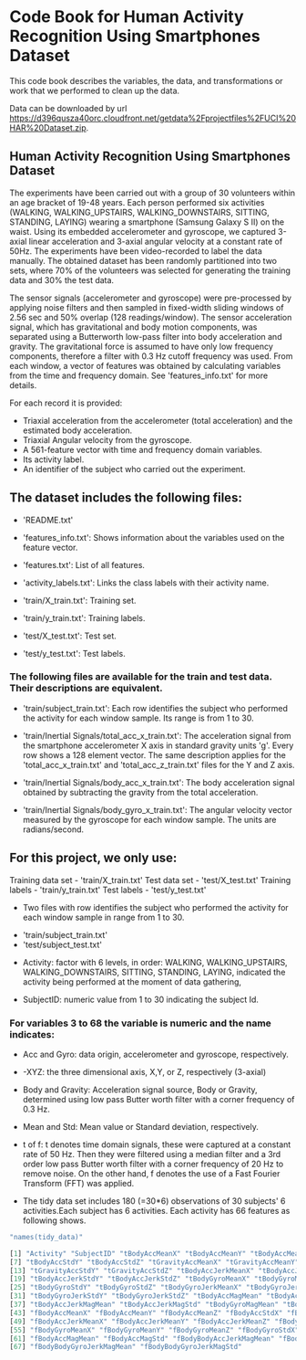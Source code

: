 # Code Book for Human Activity Recognition Using Smartphones Dataset

This code book describes the variables, the data, and  transformations or work that we performed to clean up the data. 

Data can be downloaded by url https://d396qusza40orc.cloudfront.net/getdata%2Fprojectfiles%2FUCI%20HAR%20Dataset.zip.

## Human Activity Recognition Using Smartphones Dataset

The experiments have been carried out with a group of 30 volunteers within an age bracket of 19-48 years. Each person performed six activities (WALKING, WALKING_UPSTAIRS, WALKING_DOWNSTAIRS, SITTING, STANDING, LAYING) wearing a smartphone (Samsung Galaxy S II) on the waist. Using its embedded accelerometer and gyroscope, we captured 3-axial linear acceleration and 3-axial angular velocity at a constant rate of 50Hz. The experiments have been video-recorded to label the data manually. The obtained dataset has been randomly partitioned into two sets, where 70% of the volunteers was selected for generating the training data and 30% the test data. 

The sensor signals (accelerometer and gyroscope) were pre-processed by applying noise filters and then sampled in fixed-width sliding windows of 2.56 sec and 50% overlap (128 readings/window). The sensor acceleration signal, which has gravitational and body motion components, was separated using a Butterworth low-pass filter into body acceleration and gravity. The gravitational force is assumed to have only low frequency components, therefore a filter with 0.3 Hz cutoff frequency was used. From each window, a vector of features was obtained by calculating variables from the time and frequency domain. See 'features_info.txt' for more details. 

For each record it is provided:


- Triaxial acceleration from the accelerometer (total acceleration) and the estimated body acceleration.
- Triaxial Angular velocity from the gyroscope. 
- A 561-feature vector with time and frequency domain variables. 
- Its activity label. 
- An identifier of the subject who carried out the experiment.


## The dataset includes the following files:


- 'README.txt'

- 'features_info.txt': Shows information about the variables used on the feature vector.

- 'features.txt': List of all features.

- 'activity_labels.txt': Links the class labels with their activity name.

- 'train/X_train.txt': Training set.

- 'train/y_train.txt': Training labels.

- 'test/X_test.txt': Test set.

- 'test/y_test.txt': Test labels.

### The following files are available for the train and test data. Their descriptions are equivalent. 

- 'train/subject_train.txt': Each row identifies the subject who performed the activity for each window sample. Its range is from 1 to 30. 

- 'train/Inertial Signals/total_acc_x_train.txt': The acceleration signal from the smartphone accelerometer X axis in standard gravity units 'g'. Every row shows a 128 element vector. The same description applies for the 'total_acc_x_train.txt' and 'total_acc_z_train.txt' files for the Y and Z axis. 

- 'train/Inertial Signals/body_acc_x_train.txt': The body acceleration signal obtained by subtracting the gravity from the total acceleration. 

- 'train/Inertial Signals/body_gyro_x_train.txt': The angular velocity vector measured by the gyroscope for each window sample. The units are radians/second. 

## For this project, we only use:

Training data set - 'train/X_train.txt'
Test data set - 'test/X_test.txt'
Training labels - 'train/y_train.txt'
Test labels - 'test/y_test.txt'

* Two files with row identifies the subject who performed the activity for each window sample in range from 1 to 30. 
- 'train/subject_train.txt'
- 'test/subject_test.txt'

* Activity: factor with 6 levels, in order: WALKING, WALKING_UPSTAIRS, WALKING_DOWNSTAIRS, SITTING, STANDING, LAYING, indicated the activity being performed at the moment of data gathering,

* SubjectID: numeric value from 1 to 30 indicating the subject Id.

### For variables 3 to 68 the variable is numeric and the name indicates:

* Acc and Gyro: data origin, accelerometer and gyroscope, respectively.
* -XYZ: the three dimensional axis, X,Y, or Z, respectively (3-axial)
* Body and Gravity: Acceleration signal source, Body or Gravity, determined using low pass Butter worth filter with a corner frequency of 0.3 Hz.
* Mean and Std: Mean value or Standard deviation, respectively.
* t of f: t denotes time domain signals, these were captured at a constant rate of 50 Hz. Then they were filtered using a median filter and a 3rd order low pass Butter worth filter with a corner frequency of 20 Hz to remove noise. On the other hand, f denotes the use of a Fast Fourier Transform (FFT) was applied.

* The tidy data set includes 180 (=30*6) observations of 30 subjects' 6 activities.Each subject has 6 activities. Each activity has 66 features as following shows.

```r
"names(tidy_data)" 

[1] "Activity" "SubjectID" "tBodyAccMeanX" "tBodyAccMeanY" "tBodyAccMeanZ" "tBodyAccStdX"
[7] "tBodyAccStdY" "tBodyAccStdZ" "tGravityAccMeanX" "tGravityAccMeanY" "tGravityAccMeanZ" "tGravityAccStdX"
[13] "tGravityAccStdY" "tGravityAccStdZ" "tBodyAccJerkMeanX" "tBodyAccJerkMeanY" "tBodyAccJerkMeanZ" "tBodyAccJerkStdX"
[19] "tBodyAccJerkStdY" "tBodyAccJerkStdZ" "tBodyGyroMeanX" "tBodyGyroMeanY" "tBodyGyroMeanZ" "tBodyGyroStdX"
[25] "tBodyGyroStdY" "tBodyGyroStdZ" "tBodyGyroJerkMeanX" "tBodyGyroJerkMeanY" "tBodyGyroJerkMeanZ" "tBodyGyroJerkStdX"
[31] "tBodyGyroJerkStdY" "tBodyGyroJerkStdZ" "tBodyAccMagMean" "tBodyAccMagStd" "tGravityAccMagMean" "tGravityAccMagStd"
[37] "tBodyAccJerkMagMean" "tBodyAccJerkMagStd" "tBodyGyroMagMean" "tBodyGyroMagStd" "tBodyGyroJerkMagMean" "tBodyGyroJerkMagStd"
[43] "fBodyAccMeanX" "fBodyAccMeanY" "fBodyAccMeanZ" "fBodyAccStdX" "fBodyAccStdY" "fBodyAccStdZ"
[49] "fBodyAccJerkMeanX" "fBodyAccJerkMeanY" "fBodyAccJerkMeanZ" "fBodyAccJerkStdX" "fBodyAccJerkStdY" "fBodyAccJerkStdZ"
[55] "fBodyGyroMeanX" "fBodyGyroMeanY" "fBodyGyroMeanZ" "fBodyGyroStdX" "fBodyGyroStdY" "fBodyGyroStdZ"
[61] "fBodyAccMagMean" "fBodyAccMagStd" "fBodyBodyAccJerkMagMean" "fBodyBodyAccJerkMagStd" "fBodyBodyGyroMagMean" "fBodyBodyGyroMagStd"
[67] "fBodyBodyGyroJerkMagMean" "fBodyBodyGyroJerkMagStd" 
```